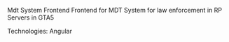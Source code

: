 Mdt System Frontend
Frontend for MDT System for law enforcement in RP Servers in GTA5

Technologies:
Angular